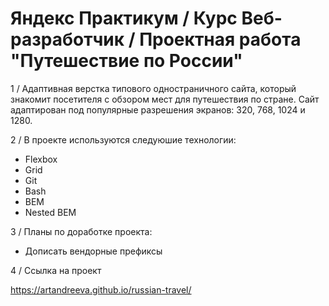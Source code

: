 # Яндекс Практикум / Курс Веб-разработчик / Проектная работа "Путешествие по России"

1 / Адаптивная верстка типового одностраничного сайта, который знакомит посетителя с обзором мест для путешествия по стране. Сайт адаптирован под популярные разрешения экранов:  320, 768, 1024 и 1280.

2 / В проекте используются следуюшие технологии:

* Flexbox
* Grid
* Git
* Bash
* BEM
* Nested BEM

3 / Планы по доработке проекта:

* Дописать вендорные префиксы

4 / Ссылка на проект

https://artandreeva.github.io/russian-travel/
